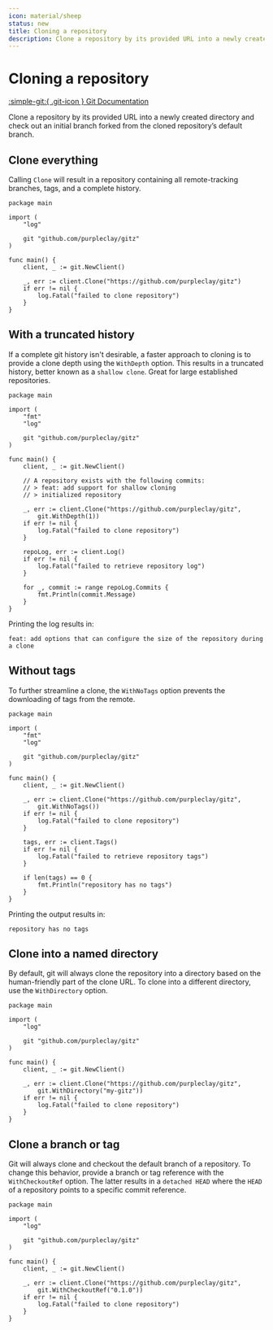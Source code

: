 ```yaml
---
icon: material/sheep
status: new
title: Cloning a repository
description: Clone a repository by its provided URL into a newly created directory
---
```


# Cloning a repository

[:simple-git:{ .git-icon } Git Documentation](https://git-scm.com/docs/git-clone)

Clone a repository by its provided URL into a newly created directory and check out an initial branch forked from the cloned repository’s default branch.

## Clone everything

Calling `Clone` will result in a repository containing all remote-tracking branches, tags, and a complete history.

```{ .go .select linenums="1" }
package main

import (
    "log"

    git "github.com/purpleclay/gitz"
)

func main() {
    client, _ := git.NewClient()

    _, err := client.Clone("https://github.com/purpleclay/gitz")
    if err != nil {
        log.Fatal("failed to clone repository")
    }
}
```

## With a truncated history

If a complete git history isn't desirable, a faster approach to cloning is to provide a clone depth using the `WithDepth` option. This results in a truncated history, better known as a `shallow clone`. Great for large established repositories.

```{ .go .select linenums="1" }
package main

import (
    "fmt"
    "log"

    git "github.com/purpleclay/gitz"
)

func main() {
    client, _ := git.NewClient()

    // A repository exists with the following commits:
    // > feat: add support for shallow cloning
    // > initialized repository

    _, err := client.Clone("https://github.com/purpleclay/gitz",
        git.WithDepth(1))
    if err != nil {
        log.Fatal("failed to clone repository")
    }

    repoLog, err := client.Log()
    if err != nil {
        log.Fatal("failed to retrieve repository log")
    }

    for _, commit := range repoLog.Commits {
        fmt.Println(commit.Message)
    }
}
```

Printing the log results in:

```{ .text .no-select .no-copy }
feat: add options that can configure the size of the repository during a clone
```

## Without tags

To further streamline a clone, the `WithNoTags` option prevents the downloading of tags from the remote.

```{ .go .select linenums="1" }
package main

import (
    "fmt"
    "log"

    git "github.com/purpleclay/gitz"
)

func main() {
    client, _ := git.NewClient()

    _, err := client.Clone("https://github.com/purpleclay/gitz",
        git.WithNoTags())
    if err != nil {
        log.Fatal("failed to clone repository")
    }

    tags, err := client.Tags()
    if err != nil {
        log.Fatal("failed to retrieve repository tags")
    }

    if len(tags) == 0 {
        fmt.Println("repository has no tags")
    }
}
```

Printing the output results in:

```{ .text .no-select .no-copy }
repository has no tags
```

## Clone into a named directory

By default, git will always clone the repository into a directory based on the human-friendly part of the clone URL. To clone into a different directory, use the `WithDirectory` option.

```{ .go .select linenums="1" }
package main

import (
    "log"

    git "github.com/purpleclay/gitz"
)

func main() {
    client, _ := git.NewClient()

    _, err := client.Clone("https://github.com/purpleclay/gitz",
        git.WithDirectory("my-gitz"))
    if err != nil {
        log.Fatal("failed to clone repository")
    }
}
```

## Clone a branch or tag

Git will always clone and checkout the default branch of a repository. To change this behavior, provide a branch or tag reference with the `WithCheckoutRef` option. The latter results in a `detached HEAD` where the `HEAD` of a repository points to a specific commit reference.

```{ .go .select linenums="1" }
package main

import (
    "log"

    git "github.com/purpleclay/gitz"
)

func main() {
    client, _ := git.NewClient()

    _, err := client.Clone("https://github.com/purpleclay/gitz",
        git.WithCheckoutRef("0.1.0"))
    if err != nil {
        log.Fatal("failed to clone repository")
    }
}
```

